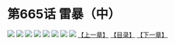 # 第665话 雷暴（中）
![](https://mhpic.xiaomingtaiji.net/comic/D/斗破苍穹拆分版/665话/1.jpg-zymk.middle.webp)
![](https://mhpic.xiaomingtaiji.net/comic/D/斗破苍穹拆分版/665话/2.jpg-zymk.middle.webp)
![](https://mhpic.xiaomingtaiji.net/comic/D/斗破苍穹拆分版/665话/3.jpg-zymk.middle.webp)
![](https://mhpic.xiaomingtaiji.net/comic/D/斗破苍穹拆分版/665话/4.jpg-zymk.middle.webp)
![](https://mhpic.xiaomingtaiji.net/comic/D/斗破苍穹拆分版/665话/5.jpg-zymk.middle.webp)
![](https://mhpic.xiaomingtaiji.net/comic/D/斗破苍穹拆分版/665话/6.jpg-zymk.middle.webp)
![](https://mhpic.xiaomingtaiji.net/comic/D/斗破苍穹拆分版/665话/7.jpg-zymk.middle.webp)
![](https://mhpic.xiaomingtaiji.net/comic/D/斗破苍穹拆分版/665话/8.jpg-zymk.middle.webp)
[【上一章】](./664.md)
[【目录】](./READMD.md)
[【下一章】](./666.md)
